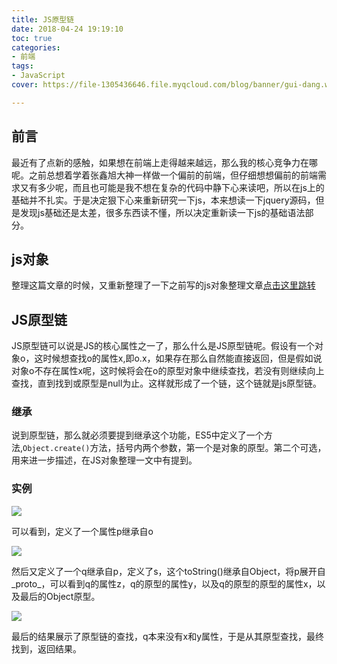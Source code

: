 ```yaml
---
title: JS原型链
date: 2018-04-24 19:19:10
toc: true
categories:
- 前端
tags:
- JavaScript 
cover: https://file-1305436646.file.myqcloud.com/blog/banner/gui-dang.webp

---
```


## 前言

最近有了点新的感触，如果想在前端上走得越来越远，那么我的核心竞争力在哪呢。之前总想着学着张鑫旭大神一样做一个偏前的前端，但仔细想想偏前的前端需求又有多少呢，而且也可能是我不想在复杂的代码中静下心来读吧，所以在js上的基础并不扎实。于是决定狠下心来重新研究一下js，本来想读一下jquery源码，但是发现js基础还是太差，很多东西读不懂，所以决定重新读一下js的基础语法部分。

<!--more-->

## js对象 

整理这篇文章的时候，又重新整理了一下之前写的js对象整理文章[点击这里跳转](/2018/01/21/js%E5%AF%B9%E8%B1%A1%E6%95%B4%E7%90%86/)


## JS原型链 

JS原型链可以说是JS的核心属性之一了，那么什么是JS原型链呢。假设有一个对象o，这时候想查找o的属性x,即o.x，如果存在那么自然能直接返回，但是假如说对象o不存在属性x呢，这时候将会在o的原型对象中继续查找，若没有则继续向上查找，直到找到或原型是null为止。这样就形成了一个链，这个链就是js原型链。

### 继承

说到原型链，那么就必须要提到继承这个功能，ES5中定义了一个方法,`Object.create()`方法，括号内两个参数，第一个是对象的原型。第二个可选，用来进一步描述，在JS对象整理一文中有提到。

### 实例

<img src="https://file-1305436646.file.myqcloud.com/blog/2018-4-24/inherit-1.jpg">

可以看到，定义了一个属性p继承自o

<img src="https://file-1305436646.file.myqcloud.com/blog/2018-4-24/inherit-2.jpg">

然后又定义了一个q继承自p，定义了s，这个toString()继承自Object，将p展开自\_proto\_，可以看到q的属性z，q的原型的属性y，以及q的原型的原型的属性x，以及最后的Object原型。

<img src="https://file-1305436646.file.myqcloud.com/blog/2018-4-24/inherit-3.jpg">

最后的结果展示了原型链的查找，q本来没有x和y属性，于是从其原型查找，最终找到，返回结果。



